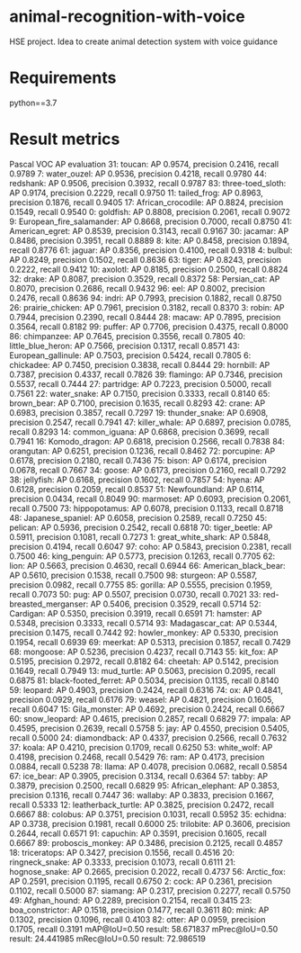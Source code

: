 # animal-recognition-with-voice
HSE project. Idea to create animal detection system with voice guidance

# Requirements
python==3.7

# Result metrics 
Pascal VOC AP evaluation
31: toucan: AP 0.9574, precision 0.2416, recall 0.9789
7: water_ouzel: AP 0.9536, precision 0.4218, recall 0.9780
44: redshank: AP 0.9506, precision 0.3932, recall 0.9787
83: three-toed_sloth: AP 0.9174, precision 0.2229, recall 0.9750
11: tailed_frog: AP 0.8963, precision 0.1876, recall 0.9405
17: African_crocodile: AP 0.8824, precision 0.1549, recall 0.9540
0: goldfish: AP 0.8808, precision 0.2061, recall 0.9072
9: European_fire_salamander: AP 0.8668, precision 0.7000, recall 0.8750
41: American_egret: AP 0.8539, precision 0.3143, recall 0.9167
30: jacamar: AP 0.8486, precision 0.3951, recall 0.8889
8: kite: AP 0.8458, precision 0.1894, recall 0.8776
61: jaguar: AP 0.8356, precision 0.4100, recall 0.9318
4: bulbul: AP 0.8249, precision 0.1502, recall 0.8636
63: tiger: AP 0.8243, precision 0.2222, recall 0.9412
10: axolotl: AP 0.8185, precision 0.2500, recall 0.8824
32: drake: AP 0.8087, precision 0.3529, recall 0.8372
58: Persian_cat: AP 0.8070, precision 0.2686, recall 0.9432
96: eel: AP 0.8002, precision 0.2476, recall 0.8636
94: indri: AP 0.7993, precision 0.1882, recall 0.8750
26: prairie_chicken: AP 0.7961, precision 0.3182, recall 0.8370
3: robin: AP 0.7944, precision 0.2390, recall 0.8444
28: macaw: AP 0.7895, precision 0.3564, recall 0.8182
99: puffer: AP 0.7706, precision 0.4375, recall 0.8000
86: chimpanzee: AP 0.7645, precision 0.3556, recall 0.7805
40: little_blue_heron: AP 0.7566, precision 0.1317, recall 0.8571
43: European_gallinule: AP 0.7503, precision 0.5424, recall 0.7805
6: chickadee: AP 0.7450, precision 0.3838, recall 0.8444
29: hornbill: AP 0.7387, precision 0.4337, recall 0.7826
39: flamingo: AP 0.7346, precision 0.5537, recall 0.7444
27: partridge: AP 0.7223, precision 0.5000, recall 0.7561
22: water_snake: AP 0.7150, precision 0.3333, recall 0.8140
65: brown_bear: AP 0.7100, precision 0.1635, recall 0.8293
42: crane: AP 0.6983, precision 0.3857, recall 0.7297
19: thunder_snake: AP 0.6908, precision 0.2547, recall 0.7941
47: killer_whale: AP 0.6897, precision 0.0785, recall 0.8293
14: common_iguana: AP 0.6868, precision 0.3699, recall 0.7941
16: Komodo_dragon: AP 0.6818, precision 0.2566, recall 0.7838
84: orangutan: AP 0.6251, precision 0.1236, recall 0.8462
72: porcupine: AP 0.6178, precision 0.2180, recall 0.7436
75: bison: AP 0.6174, precision 0.0678, recall 0.7667
34: goose: AP 0.6173, precision 0.2160, recall 0.7292
38: jellyfish: AP 0.6168, precision 0.1602, recall 0.7857
54: hyena: AP 0.6128, precision 0.2059, recall 0.8537
51: Newfoundland: AP 0.6114, precision 0.0434, recall 0.8049
90: marmoset: AP 0.6093, precision 0.2061, recall 0.7500
73: hippopotamus: AP 0.6078, precision 0.1133, recall 0.8718
48: Japanese_spaniel: AP 0.6058, precision 0.2589, recall 0.7250
45: pelican: AP 0.5936, precision 0.2542, recall 0.6818
70: tiger_beetle: AP 0.5911, precision 0.1081, recall 0.7273
1: great_white_shark: AP 0.5848, precision 0.4194, recall 0.6047
97: coho: AP 0.5843, precision 0.2381, recall 0.7500
46: king_penguin: AP 0.5773, precision 0.1263, recall 0.7705
62: lion: AP 0.5663, precision 0.4630, recall 0.6944
66: American_black_bear: AP 0.5610, precision 0.1538, recall 0.7500
98: sturgeon: AP 0.5587, precision 0.0982, recall 0.7755
85: gorilla: AP 0.5555, precision 0.1959, recall 0.7073
50: pug: AP 0.5507, precision 0.0730, recall 0.7021
33: red-breasted_merganser: AP 0.5406, precision 0.3529, recall 0.5714
52: Cardigan: AP 0.5350, precision 0.3919, recall 0.6591
71: hamster: AP 0.5348, precision 0.3333, recall 0.5714
93: Madagascar_cat: AP 0.5344, precision 0.1475, recall 0.7442
92: howler_monkey: AP 0.5330, precision 0.1954, recall 0.6939
69: meerkat: AP 0.5313, precision 0.1857, recall 0.7429
68: mongoose: AP 0.5236, precision 0.4237, recall 0.7143
55: kit_fox: AP 0.5195, precision 0.2972, recall 0.8182
64: cheetah: AP 0.5142, precision 0.1649, recall 0.7949
13: mud_turtle: AP 0.5063, precision 0.2095, recall 0.6875
81: black-footed_ferret: AP 0.5034, precision 0.1135, recall 0.8140
59: leopard: AP 0.4903, precision 0.2424, recall 0.6316
74: ox: AP 0.4841, precision 0.0929, recall 0.6176
79: weasel: AP 0.4821, precision 0.1605, recall 0.6047
15: Gila_monster: AP 0.4692, precision 0.2424, recall 0.6667
60: snow_leopard: AP 0.4615, precision 0.2857, recall 0.6829
77: impala: AP 0.4595, precision 0.2639, recall 0.5758
5: jay: AP 0.4550, precision 0.5405, recall 0.5000
24: diamondback: AP 0.4337, precision 0.2566, recall 0.7632
37: koala: AP 0.4210, precision 0.1709, recall 0.6250
53: white_wolf: AP 0.4198, precision 0.2468, recall 0.5429
76: ram: AP 0.4173, precision 0.0884, recall 0.5238
78: llama: AP 0.4078, precision 0.0682, recall 0.5854
67: ice_bear: AP 0.3905, precision 0.3134, recall 0.6364
57: tabby: AP 0.3879, precision 0.2500, recall 0.6829
95: African_elephant: AP 0.3853, precision 0.1316, recall 0.7447
36: wallaby: AP 0.3833, precision 0.1667, recall 0.5333
12: leatherback_turtle: AP 0.3825, precision 0.2472, recall 0.6667
88: colobus: AP 0.3751, precision 0.1031, recall 0.5952
35: echidna: AP 0.3738, precision 0.1981, recall 0.6000
25: trilobite: AP 0.3606, precision 0.2644, recall 0.6571
91: capuchin: AP 0.3591, precision 0.1605, recall 0.6667
89: proboscis_monkey: AP 0.3486, precision 0.2125, recall 0.4857
18: triceratops: AP 0.3427, precision 0.1556, recall 0.4516
20: ringneck_snake: AP 0.3333, precision 0.1073, recall 0.6111
21: hognose_snake: AP 0.2665, precision 0.2022, recall 0.4737
56: Arctic_fox: AP 0.2591, precision 0.1195, recall 0.6750
2: cock: AP 0.2361, precision 0.1102, recall 0.5000
87: siamang: AP 0.2317, precision 0.2277, recall 0.5750
49: Afghan_hound: AP 0.2289, precision 0.2154, recall 0.3415
23: boa_constrictor: AP 0.1518, precision 0.1477, recall 0.3611
80: mink: AP 0.1302, precision 0.1096, recall 0.4103
82: otter: AP 0.0959, precision 0.1705, recall 0.3191
mAP@IoU=0.50 result: 58.671837
mPrec@IoU=0.50 result: 24.441985
mRec@IoU=0.50 result: 72.986519
